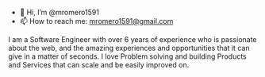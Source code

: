 - 👋 Hi, I’m @mromero1591
- 📫 How to reach me: mromero1591@gmail.com

I am a Software Engineer with over 6 years of experience who is passionate about the web, 
and the amazing experiences and opportunities that it can give in a matter of seconds. 
I love Problem solving and building Products and Services that can scale and be easily improved on.
